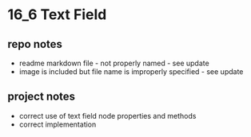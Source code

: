# 16_6 Text Field
## repo notes

- readme markdown file - not properly named - see update
- image is included but file name is improperly specified - see update

## project notes

- correct use of text field node properties and methods
- correct implementation
